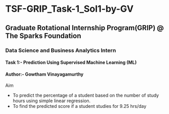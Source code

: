 # TSF-GRIP_Task-1_Sol1-by-GV
## Graduate Rotational Internship Program(GRIP) @ The Sparks Foundation
### Data Science and Business Analytics Intern
#### Task 1:- Prediction Using Supervised Machine Learning (ML)
#### Author:- Gowtham Vinayagamurthy
Aim
- To predict the percentage of a student based on the number of study hours using simple linear regression.
- To find the predicted score if a student studies for 9.25 hrs/day
